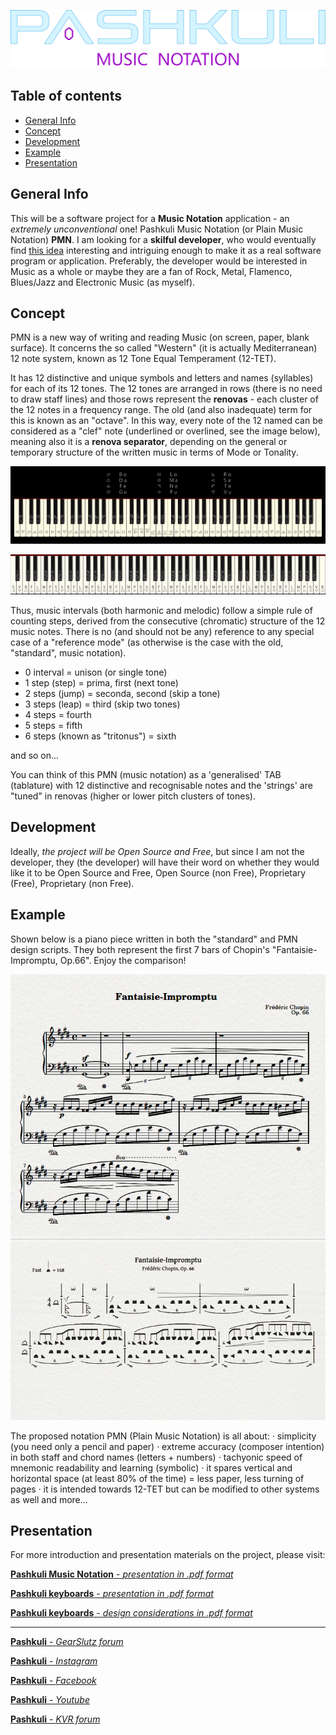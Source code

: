 ![Pashkuli Logo](https://github.com/Pashkuli-Design/github.io/blob/main/pashkuli%20logo%20normal%20(music%20notation).png)

## Table of contents
- [General Info](#general-info)
- [Concept](#concept)
- [Development](#development)
- [Example](#example)
- [Presentation](#presentation)

## General Info
This will be a software project for a **Music Notation** application - an _extremely unconventional_ one!
Pashkuli Music Notation (or Plain Music Notation) **PMN**.
I am looking for a **skilful developer**, who would eventually find [this idea](#Concept) interesting and intriguing enough to make it as a real software program or application.
Preferably, the developer would be interested in Music as a whole or maybe they are a fan of Rock, Metal, Flamenco, Blues/Jazz and Electronic Music (as myself).

## Concept
PMN is a new way of writing and reading Music (on screen, paper, blank surface).
It concerns the so called "Western" (it is actually Mediterranean) 12 note system, known as 12 Tone Equal Temperament (12-TET).

It has 12 distinctive and unique symbols and letters and names (syllables) for each of its 12 tones.
The 12 tones are arranged in rows (there is no need to draw staff lines) and those rows represent the **renovas** - each cluster of the 12 notes in a frequency range. The old (and also inadequate) term for this is known as an "octave".
In this way, every note of the 12 named can be considered as a "clef" note (underlined or overlined, see the image below), meaning also it is a **renova separator**, depending on the general or temporary structure of the written music in terms of Mode or Tonality.

![Pashkuli Notenames](https://github.com/Pashkuli-Design/github.io/blob/main/keyboard-noteheads-clefs.jpg)

![Pashkuli Noteheads](https://github.com/Pashkuli-Design/github.io/blob/main/piano-keyboard%20(Pashkuli%20names-symbols).jpg)

Thus, music intervals (both harmonic and melodic) follow a simple rule of counting steps, derived from the consecutive (chromatic) structure of the 12 music notes. There is no (and should not be any) reference to any special case of a "reference mode" (as otherwise is the case with the old, "standard", music notation).

* 0 interval = unison (or single tone)
* 1 step (step) = prima, first (next tone)
* 2 steps (jump) = seconda, second (skip a tone)
* 3 steps (leap) = third (skip two tones)
* 4 steps = fourth
* 5 steps = fifth
* 6 steps (known as "tritonus") = sixth

and so on...

You can think of this PMN (music notation) as a 'generalised' TAB (tablature) with 12 distinctive and recognisable notes and the 'strings' are "tuned" in renovas (higher or lower pitch clusters of tones). 

## Development
Ideally, _the project will be Open Source and Free_, but since I am not the developer, they (the developer) will have their word on whether they would like it to be Open Source and Free, Open Source (non Free), Proprietary (Free), Proprietary (non Free).

## Example
Shown below is a piano piece written in both the "standard" and PMN design scripts. They both represent the first 7 bars of Chopin's "Fantaisie-Impromptu, Op.66". Enjoy the comparison!

![PMN Chopin](https://github.com/Pashkuli-Design/github.io/blob/main/Chopin%20-%20Fantaisie%20(comparison).jpg)


The proposed notation PMN (Plain Music Notation) is all about:
· simplicity (you need only a pencil and paper)
· extreme accuracy (composer intention) in both staff and chord names (letters + numbers)
· tachyonic speed of mnemonic readability and learning (symbolic)
· it spares vertical and horizontal space (at least 80% of the time) = less paper, less turning of pages
· it is intended towards 12-TET but can be modified to other systems as well
and more...


## Presentation
For more introduction and presentation materials on the project, please visit:

[**Pashkuli Music Notation** - _presentation in .pdf format_](https://drive.google.com/file/d/14GD6sQD7B3WYdM8AYPpu14I7VHvfo_K7/view?usp=sharing)

[**Pashkuli keyboards** - _presentation in .pdf format_](https://drive.google.com/file/d/1UOvKo0W7Y6NUBzKo5iAaxprm1__1ZTiN/view?usp=sharing)

[**Pashkuli keyboards** - _design considerations in .pdf format_](https://drive.google.com/file/d/1uf1BtKRSTGurEFjIIGULb3R9Jbx5yAad/view?usp=sharing)

___

[**Pashkuli** - _GearSlutz forum_](https://www.gearslutz.com/board/new-products-coming-soon/1275101-pashkuli-releases-pashkuli-keyboard-controller.html)

[**Pashkuli** - _Instagram_](https://www.instagram.com/pashkuli.keyboard)

[**Pashkuli** - _Facebook_](https://www.facebook.com/pashkuli.keyboard)

[**Pashkuli** - _Youtube_](https://www.youtube.com/channel/UCCpNnEXxYbtU6S5uwaasSUQ)

[**Pashkuli** - _KVR forum_](https://www.kvraudio.com/forum/viewtopic.php?f=102&t=531404)
